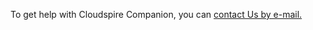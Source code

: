 To get help with Cloudspire Companion, you can [contact Us by e-mail.](mailto:cloudspire.companion@gmail.com)
